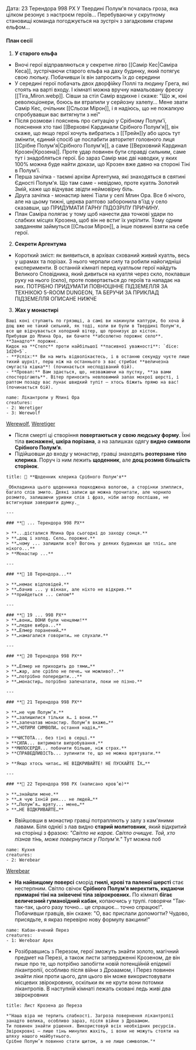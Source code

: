 Дата: 23 Терендора 998 РХ
У Твердині Полум'я почалась гроза, яка цілком резонує з настроєм героїв... Перебуваючи у скрутному становищі команда погоджується на зустріч з загадковим старим ельфом...

#### План сесії
1. **У старого ельфа**
- Вночі герої відправляються у секретне лігво [[Самір Кес|Саміра Кеса]], зустрічаючи старого ельфа на даху будинку, який потягує свою люльку. Побачивши їх він запросить їх до середини
- У середині герої побачать двох дворфійку Поллі та людину Грега, які стоять на варті входу. І кімнаті можна вручну намальовану фреску [[Tira_Miron.webp]]. Сівши за стіл Самір вздихне і скаже: "Що ж, юні революціонери, боюсь ви втрапили у серйозну халепу... Мене звати Самір Кес, очільник [[Сльози Мірон]], і я надіюсь, що не пожалкую спробувавши вас витягнути з неї"
- Після розмови і пояснень про ситуацію у Срібному Полум'ї, пояснення хто такі [[Верховні Кардинали Срібного Полум'я]], він скаже, що якщо герої хочуть вибратись з [[Трейн]]у або щось тут змінити, єдиний спосіб це послабити авторитет головного лиця [[Срібне Полум'я|Срібного Полум'я]], а саме [[Верховний Кардинал Крозен|Крозена]]. Проте удар повинен бути справді сильним, саме тут і знадобляться герої. Бо зараз Самір має дві наводки, у яких 100% можна буде найти докази, що Крозен вже давно на стороні Тіні в Полум'ї.
- Перша зачіпка - таємні архіви Аргентума, які знаходяться в святині Єдності Полум'я. Що там саме - невідомо, проте куатль Золотий Змій, каже що відчуває звідти неймовірну біль.
- Друга зачіпка - монастир імені Тіали у селі Млин Ора. Все б нічого, але на цьому тижні, церква раптово заборонила в'їзд у село сказавши, що ПРИДУМАТИ ГАРНУ ПІДОЗРІЛУ ПРИЧИНУ. 
- План Саміра полягає у тому щоб нанести два точкові удари по слабких місцях Крозена, щоб він не встиг їх укріпити. Тому одним завданням займуться [[Сльози Мірон]], а інше повинні взяти на себе герої.
2. **Секрети Аргентума**
- Короткий зміст: як виявиться, в архівах схований живий куатль, весь у шрамах та порізах. З нього черпали силу та робили найогидніші експерименти. В останній кімнаті перед куатльом герої найдуть Великого Сповідника, який дивиться на куатля через скло, поклавши руку на нього (скло), проте повертається до героїв та нападає на них. ПОТРІБНО ПРИДУМАТИ ПОВНОЦІННЕ ПІДЗЕМЕЛЛЯ ЗА ТЕХНІКОЮ 5-ROOM DUNGEON, ТА БЕРУЧИ ЗА ПРИКЛАД ПІДЗЕМЕЛЛЯ ОПИСАНЕ НИЖЧЕ
3. **Жах у монастирі**
```ad-note
Ваші коні ступають по грязюці, а самі ви накинули каптури, бо хоча й дощ вже не такий сильний, як тоді, коли ви були в Твердині Полум'я, все ще відчувається холодний вітер, що пронизує до кісток.  
Прибувши до Млина Ора, ви бачите **абсолютно порожнє село**. **Занадто** порожнє.  
Кидок на **Стелс** проти найбільшої **пасивної уважності**: `dice: 1d20+5`.  
- **Успіх:** Ви на мить відволікаєтесь, і в останню секунду чуєте лише тихий шурхіт, перш ніж на останнього з вас стрибає **величезна смугаста кішка**! (починається несподіваний бій).  
- **Провал:** Вам здається, що, незважаючи на пустку, **за вами спостерігають**. Вітер приносить невловимий запах мокрої шерсті, і раптом позаду вас лунає швидкий тупіт – хтось біжить прямо на вас! (починається бій).  
```
```encounter 
name: Лікантропи у Млині Ора 
creatures: 
- 2: Weretiger
- 3: Werewolf
```
[Werewolf](https://www.dndbeyond.com/monsters/5195267-werewolf), [Weretiger](https://www.dndbeyond.com/monsters/5195266-weretiger)
- Після смерті ці створіння **повертаються у свою людську форму**. Їхні тіла **виснажені, шкіра порізана**, а на залишках одягу **видно символи Срібного Полум’я**.
- Підійшовши до входу у монастир, гравці знаходять **розтерзане тіло клерика**. Поруч із ним лежить **щоденник**, але **дощ розмив більшість сторінок**.
```ad-abstract
title: 📜 **Щоденник клерика Срібного Полум'я**

_Обкладинка цього щоденника пошкоджена вологою, а сторінки злиплися, багато слів змито. Деякі записи ще можна прочитати, але чорнило розмито, залишаючи уривки слів і фраз, ніби автор поспішав, не встигнувши завершити думку._

---

### **📖 ... Терендора 998 РХ**

> **...дісталися Млина Ора сьогодні до заходу сонця.**  
> **…дощ і холод. Село… порожнє.**  
> **…чому ... залишили все? Вогонь у деяких будинках ще тліє… але нікого...**  
> **Монастир ...**

---

### **📖 18 Терендора...**

> **…немає відповідей.**  
> **…бачив ... у вікнах, але ніхто не відкрив.**
> **прийдеться ... силою**

---

### **📖 19 ... 998 РХ**
> **…вони… ВОНИ були ченцями!**  
> **…ледве вибра...**  
> **…Елмер поранений…**  
> **…намагалися говорити… не слухали.**

---

### **📖 20 Терендора 998 РХ**

> **…Елмер не приходить до тями…**  
> **…жар, але срібло не пече… чи можливо?..**  
> **…потрібно попередити...**  
> **…монастир… потрібно запечатати, поки не пізно.**

---

### **📖 21 Терендора 998 РХ**

> **…не чую Полум’я.**  
> **…залишилися тільки я… і вони.**  
> **…запечатав монастир. Полум’я вкаже…**  
> **…ЧОТИРИ СИМВОЛИ… остання надія…**

> **ЧИСТОТА... без тіні в серці.**  
> **СИЛА... витримати випробування.**  
> **МИЛОСЕРДЯ... побачити більше, ніж страх.**  
> **СПРАВЕДЛИВІСТЬ... зупинити те, що не можна врятувати.**

> **Якщо хтось читає… НЕ ВІДКРИВАЙТЕ! НЕ ПУСКАЙТЕ ЇХ…**

---

### **📖 22 Терендора 998 РХ (написано кров’ю)**

> **…знайшли мене.**  
> **…я чую їхній рик... не людей…**  
> **…Полум’я… вряту... мене…**  
> **…НЕ ВІДКРИВАЙТЕ…**
```
- Ввійшовши в монастир гравці потрапляють у залу з кам'яними лавами. Біля однієї з лав видно **старий молитовник**, який відкритий на сторінці з фразою: _"Світло не карає. Світло очищує. Той, хто пізнав тінь, може повернутися у Полум'я."_ Тут можна поб
```encounter 
name: Кухня
creatures: 
- 2: Werebear 
```
[Werebear](https://www.dndbeyond.com/monsters/5195263-werebear)
- **На найвищому поверсі** сморід **гнилі, крові та паленої шерсті** стає нестерпним. Світло свічок **Срібного Полум’я мерехтить, кидаючи примарні тіні на знівечені тіла звірокровних.** По кімнаті **бігає величезний гуманоїдний кабан**, копаючись у трупі. говорячи "Так-так-так, цього разу точно… це спрацює… точно спрацює!". Побачивши гравців, він скаже: "О, вас прислали допомогти? Чудово, присядьте, я якраз перевірю нову формулу вакцини!"
```encounter 
name: Кабан-вчений Перез 
creatures: 
- 1: Wereboar Apex 
```
- Розібравшись з Перезом, герої зможуть знайти золото, магічний предмет на Перезі, а також листи затвердженні Крозеном, де він пише про те, що потрібно запобігти новій потенційній епідемії лікантропії, особливо після війни з Дроаамом, і Перез повинен знайти ліки проти цього, для цього він може використовувати місцевих звірокровних, оскільки як не крути вони потомки лікантропів. В наступній кімнаті лежать сковані ледь живі два звірокровних
```ad-note
title: Лист Крозена до Переза 

*"Наша віра не терпить слабкості. Загроза повернення лікантропії занадто велика, особливо зараз, після війни з Дроаамом.  
Ти повинен знайти рішення. Використовуй всіх необхідних ресурсів. Звірокровні – лише тінь минулих жахіть, і вони не можуть стояти на шляху нашого майбутнього.  
Срібне Полум’я повинно стати щитом, а не лише символом."*  
```
